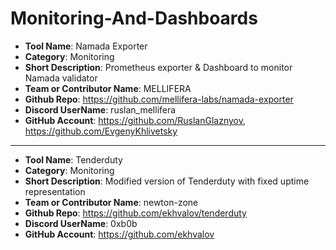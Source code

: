 # Monitoring-And-Dashboards

- **Tool Name**: Namada Exporter
- **Category**: Monitoring
- **Short Description**: Prometheus exporter & Dashboard to monitor Namada validator
- **Team or Contributor Name**: MELLIFERA
- **Github Repo**: https://github.com/mellifera-labs/namada-exporter
- **Discord UserName**: ruslan_mellifera
- **GitHub Account**: https://github.com/RuslanGlaznyov, https://github.com/EvgenyKhlivetsky

---
- **Tool Name**: Tenderduty
- **Category**: Monitoring
- **Short Description**: Modified version of Tenderduty with fixed uptime representation
- **Team or Contributor Name**: newton-zone
- **Github Repo**: https://github.com/ekhvalov/tenderduty
- **Discord UserName**: 0xb0b
- **GitHub Account**: https://github.com/ekhvalov

